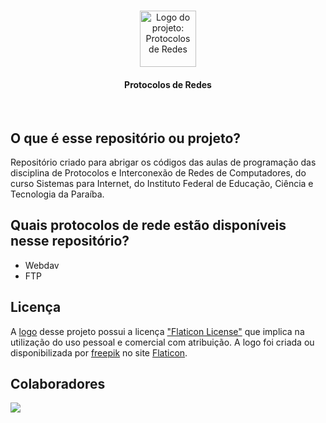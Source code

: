 <br/>

<p align="center">
    <img width="90px" src="https://cdn-icons-png.flaticon.com/512/2177/2177352.png" alt="Logo do projeto: Protocolos de Redes">
</p>

<h4 align="center">Protocolos de Redes</h1>

<br/>

## O que é esse repositório ou projeto?
Repositório criado para abrigar os códigos das aulas de programação das disciplina de Protocolos e Interconexão de Redes de Computadores, do curso Sistemas para Internet, do Instituto Federal de Educação, Ciência e Tecnologia da Paraíba.

## Quais protocolos de rede estão disponíveis nesse repositório?
- Webdav
- FTP

## Licença
A [logo](https://www.flaticon.com/free-icon/internet_2177352?related_id=2177382&origin=search) desse projeto possui a licença ["Flaticon License"](https://www.flaticon.com/) que implica na utilização do uso pessoal e comercial com atribuição. A logo foi criada ou disponibilizada por [freepik](https://www.flaticon.com/authors/freepik) no site [Flaticon](https://www.flaticon.com/).

## Colaboradores
<a href="https://github.com/AllanSmithll/ProtocolosdeRedes/graphs/contributors">
  <img src="https://contrib.rocks/image?repo=AllanSmithll/ProtocolosdeRedes" />
</a>
